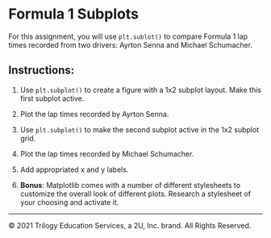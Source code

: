 # Formula 1 Subplots

For this assignment, you will use `plt.sublot()` to compare Formula 1 lap times recorded from two drivers: Ayrton Senna and Michael Schumacher.

## Instructions:

1. Use `plt.subplot()` to create a figure with a 1x2 subplot layout. Make this first subplot active.

2. Plot the lap times recorded by Ayrton Senna. 

3. Use `plt.subplot()` to make the second subplot active in the 1x2 subplot grid.

4. Plot the lap times recorded by Michael Schumacher. 

5. Add appropriated x and y labels.

6. **Bonus**: Matplotlib comes with a number of different stylesheets to customize the overall look of different plots. Research a  stylesheet of your choosing and activate it. 

---

© 2021 Trilogy Education Services, a 2U, Inc. brand. All Rights Reserved.